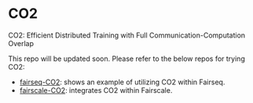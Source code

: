 # CO2
CO2: Efficient Distributed Training with Full Communication-Computation Overlap

This repo will be updated soon. Please refer to the below repos for trying CO2:
* [fairseq-CO2](https://github.com/weigao266/fairseq-CO2): shows an example of utilizing CO2 within Fairseq.
* [fairscale-CO2](https://github.com/weigao266/fairscale-CO2): integrates CO2 within Fairscale.
